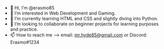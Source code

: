 - 👋 Hi, I’m @erasmo85
- 👀 I’m interested in Web Development and Gaming.
- 🌱 I’m currently learning HTML and CSS and slightly diving into Python.
- 💞️ I’m looking to collaborate on beginner projects for learning purposes and practice.
- 📫 How to reach me --> email: mr.hyde85@gmail.com or Discord: Erasmo#1234

<!---
erasmo85/erasmo85 is a ✨ special ✨ repository because its `README.md` (this file) appears on your GitHub profile.
You can click the Preview link to take a look at your changes.
--->
